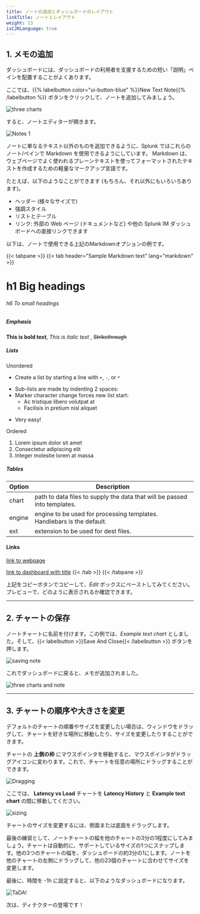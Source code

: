 ```yaml
---
title: ノートの追加とダッシュボードのレイアウト
linkTitle: ノートとレイアウト
weight: 13
isCJKLanguage: true
---
```


## 1. メモの追加

ダッシュボードには、ダッシュボードの利用者を支援するための短い「説明」ペインを配置することがよくあります。

ここでは、{{% labelbutton color="ui-button-blue" %}}New Text Note{{% /labelbutton %}} ボタンをクリックして、ノートを追加してみましょう。

![three charts](../../../images/M-Notes-0.png)

すると、ノートエディターが開きます。

![Notes 1](../../../images/M-Notes-1.png)

ノートに単なるテキスト以外のものを追加できるように、Splunk ではこれらのノート/ペインで Markdown を使用できるようにしています。
Markdown は、ウェブページでよく使われるプレーンテキストを使ってフォーマットされたテキストを作成するための軽量なマークアップ言語です。

たとえば、以下のようなことができます (もちろん、それ以外にもいろいろあります)。

* ヘッダー (様々なサイズで)
* 強調スタイル
* リストとテーブル
* リンク: 外部の Web ページ (ドキュメントなど) や他の Splunk IM ダッシュボードへの直接リンクできます

以下は、ノートで使用できる上記のMarkdownオプションの例です。

{{< tabpane >}}
{{< tab header="Sample Markdown text" lang="markdown" >}}

# h1 Big headings

###### h6 To small headings

##### Emphasis

**This is bold text**, *This is italic text* , ~~Strikethrough~~

##### Lists

Unordered

+ Create a list by starting a line with `+`, `-`, or `*`
- Sub-lists are made by indenting 2 spaces:
- Marker character change forces new list start:
    * Ac tristique libero volutpat at
    + Facilisis in pretium nisl aliquet
* Very easy!

Ordered

1. Lorem ipsum dolor sit amet
2. Consectetur adipiscing elit
3. Integer molestie lorem at massa

##### Tables

| Option | Description |
| ------ | ----------- |
| chart  | path to data files to supply the data that will be passed into templates. |
| engine | engine to be used for processing templates. Handlebars is the default. |
| ext    | extension to be used for dest files. |

#### Links

[link to webpage](https://www.splunk.com)

[link to dashboard with title](https://app.eu0.signalfx.com/#/dashboard/EaJHrbPAEAA?groupId=EaJHgrsAIAA&configId=EaJHsHzAEAA "Link to the Sample chart Dashboard!")
{{< /tab >}}
{{< /tabpane >}}

上記をコピーボタンでコピーして、*Edit* ボックスにペーストしてみてください。
プレビューで、どのように表示されるか確認できます。

---

## 2. チャートの保存

ノートチャートに名前を付けます。この例では、*Example text chart* としました。そして、{{< labelbutton  >}}Save And Close{{< /labelbutton >}} ボタンを押します。

![saving note](../../../images/M-Notes-2.png)

これでダッシュボードに戻ると、メモが追加されました。

![three charts and note](../../../images/M-Notes-3.png)

---

## 3. チャートの順序や大きさを変更

デフォルトのチャートの順番やサイズを変更したい場合は、ウィンドウをドラッグして、チャートを好きな場所に移動したり、サイズを変更したりすることができます。

チャートの **上側の枠** にマウスポインタを移動すると、マウスポインタがドラッグアイコンに変わります。これで、チャートを任意の場所にドラッグすることができます。

![Dragging](../../../images/M-Notes-4.png)

ここでは、 **Latency vs Load** チャートを **Latency History** と **Example text chart** の間に移動してください。

![sizing](../../../images/M-Notes-5.png)

チャートのサイズを変更するには、側面または底面をドラッグします。

最後の練習として、ノートチャートの幅を他のチャートの3分の1程度にしてみましょう。チャートは自動的に、サポートしているサイズの1つにスナップします。他の3つのチャートの幅を、ダッシュボードの約3分の1にします。ノートを他のチャートの左側にドラッグして、他の23個のチャートに合わせてサイズを変更します。

最後に、時間を -1h に設定すると、以下のようなダッシュボードになります。

![TaDA!](../../../images/M-Notes-6.png)

次は、ディテクターの登場です！

